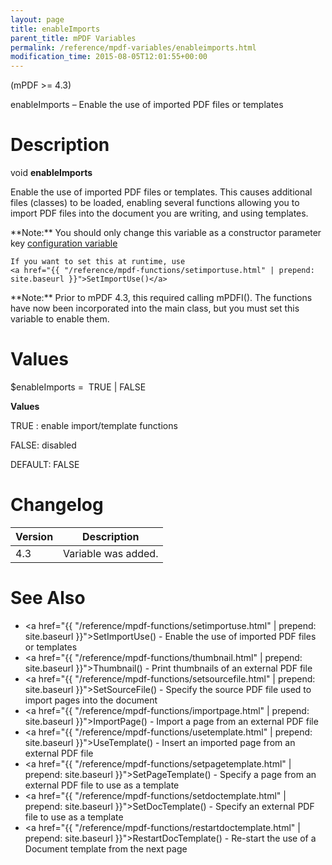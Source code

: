 ```yaml
---
layout: page
title: enableImports
parent_title: mPDF Variables
permalink: /reference/mpdf-variables/enableimports.html
modification_time: 2015-08-05T12:01:55+00:00
---
```


(mPDF >= 4.3)

enableImports – Enable the use of imported PDF files or templates

# Description

void **enableImports**

Enable the use of imported PDF files or templates. This causes additional files (classes) to be loaded, enabling several
functions allowing you to import PDF files into the document you are writing, and using templates.

<div class="alert alert-info" role="alert" markdown="1">
	**Note:** You should only change this variable as a constructor parameter key 
    <a href="{{ "/configuration/configuration-v7-x.html" | prepend: site.baseurl }}">configuration variable</a>

    If you want to set this at runtime, use	
    <a href="{{ "/reference/mpdf-functions/setimportuse.html" | prepend: site.baseurl }}">SetImportUse()</a>
</div>

<div class="alert alert-info" role="alert" markdown="1">
	**Note:** Prior to mPDF 4.3, this required calling mPDFI().
	The functions have now been incorporated into the main class, but you must set this variable to enable them.
</div>

# Values

<span class="parameter">$enableImports</span> =  <span class="smallblock">TRUE </span>| <span class="smallblock">FALSE</span>

**Values**

<span class="smallblock">TRUE </span>: enable import/template functions

<span class="smallblock">FALSE</span>: disabled

<span class="smallblock">DEFAULT</span>: <span class="smallblock">FALSE</span>

# Changelog

<table class="table"> <thead>
<tr> <th>Version</th><th>Description</th> </tr>
</thead> <tbody>
<tr>
<td>4.3</td>
<td>Variable was added.</td>
</tr>
</tbody> </table>

# See Also

- <a href="{{ "/reference/mpdf-functions/setimportuse.html" | prepend: site.baseurl }}">SetImportUse()</a> - Enable the use of imported PDF files or templates
- <a href="{{ "/reference/mpdf-functions/thumbnail.html" | prepend: site.baseurl }}">Thumbnail()</a> - Print thumbnails of an external PDF file
- <a href="{{ "/reference/mpdf-functions/setsourcefile.html" | prepend: site.baseurl }}">SetSourceFile()</a> - Specify the source PDF file used to import pages into the document
- <a href="{{ "/reference/mpdf-functions/importpage.html" | prepend: site.baseurl }}">ImportPage()</a> - Import a page from an external PDF file
- <a href="{{ "/reference/mpdf-functions/usetemplate.html" | prepend: site.baseurl }}">UseTemplate()</a> - Insert an imported page from an external PDF file
- <a href="{{ "/reference/mpdf-functions/setpagetemplate.html" | prepend: site.baseurl }}">SetPageTemplate()</a> - Specify a page from an external PDF file to use as a template
- <a href="{{ "/reference/mpdf-functions/setdoctemplate.html" | prepend: site.baseurl }}">SetDocTemplate()</a> - Specify an external PDF file to use as a template
- <a href="{{ "/reference/mpdf-functions/restartdoctemplate.html" | prepend: site.baseurl }}">RestartDocTemplate()</a> - Re-start the use of a Document template from the next page

